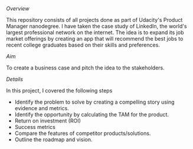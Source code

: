 *Overview*

This repository consists of all projects done as part of Udacity's Product Manager nanodegree. I have taken the case study of LinkedIn, the world's largest professional network on the internet. The idea is to expand its job market offerings by creating an app that will recommend the best jobs to recent college graduates based on their skills and preferences. 

*Aim* 

To create a business case and pitch the idea to the stakeholders.

*Details* 

In this project, I covered the following steps 

- Identify the problem to solve by creating a compelling story using evidence and metrics.
- Identify the opportunity by calculating the TAM for the product.
- Return on investment (ROI)
- Success metrics
- Compare the features of competitor products/solutions.
- Outline the roadmap and vision.
